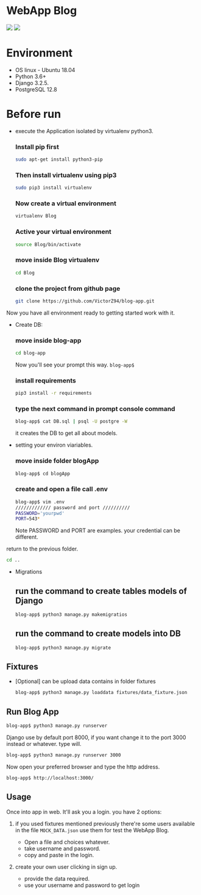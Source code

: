 # WebApp Blog

![](https://img.shields.io/badge/Building-Process-green) ![](https://img.shields.io/badge/Python3-Django-brightgreen)

# Environment

- OS linux - Ubuntu 18.04
- Python 3.6+
- Django 3.2.5.
- PostgreSQL 12.8

# Before run

- execute the Application isolated by virtualenv python3.

    ### Install pip first
    ```Bash
    sudo apt-get install python3-pip
    ```

    ### Then install virtualenv using pip3
    ```Bash
    sudo pip3 install virtualenv
    ```

    ### Now create a virtual environment
    ```Bash
    virtualenv Blog 
    ```

    ### Active your virtual environment
    ```Bash
    source Blog/bin/activate
    ```

    ### move inside Blog virtualenv
    ```Bash
    cd Blog
    ```

    ### clone the project from github page
    ```Bash
    git clone https://github.com/VictorZ94/blog-app.git
    ```


Now you have all environment ready to getting started work with it.

- Create DB:
    ### move inside blog-app
    ```Bash
    cd blog-app
    ```
    Now you'll see your prompt this way. `blog-app$`

    ### install requirements
    ```Bash
    pip3 install -r requirements
    ```

    ### type the next command in prompt console command
    ```Bash
    blog-app$ cat DB.sql | psql -U postgre -W 
    ```
    it creates the DB to get all about models.

- setting your environ viariables.
    ### move inside folder blogApp
    ```Bash
    blog-app$ cd blogApp
    ```

    ### create and open a file call .env
    ```Bash
    blog-app$ vim .env
    ///////////// password and port //////////
    PASSWORD='yourpwd'
    PORT=543*
    ```

    Note PASSWORD and PORT are examples. your credential can be different.

return to the previous folder.
```Bash
cd ..
```

- Migrations

    ## run the command to create tables models of Django
    ```Bash
    blog-app$ python3 manage.py makemigratios 
    ```

    ## run the command to create models into DB
    ```Bash
    blog-app$ python3 manage.py migrate 
    ```

## Fixtures
- [Optional] can be upload data contains in folder fixtures

    ```Bash
    blog-app$ python3 manage.py loaddata fixtures/data_fixture.json
    ```

## Run Blog App

```Bash
blog-app$ python3 manage.py runserver
```

Django use by default port 8000, if you want change it to the port 3000 instead or whatever. type will.

```Bash
blog-app$ python3 manage.py runserver 3000
```

Now open your preferred browser and type the http address.
```Bash
blog-app$ http://localhost:3000/
```

## Usage

Once into app in web. It'll ask you a login. you have 2 options:

1. if you used fixtures mentioned previously there're some users available in the file `MOCK_DATA.json` use them for test the WebApp Blog.

    - Open a file and choices whatever.
    - take username and password.
    - copy and paste in the login.

2. create your own user clicking in sign up.

    - provide the data required.
    - use your username and password to get login
